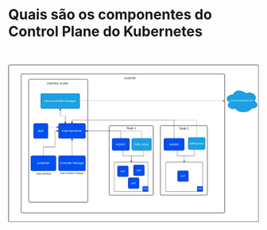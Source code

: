 # Quais são os componentes do Control Plane do Kubernetes

<br>

![Arquitetura Kubernetes ](./Imagens/kubernetes-cluster-architecture.svg)

<br>

